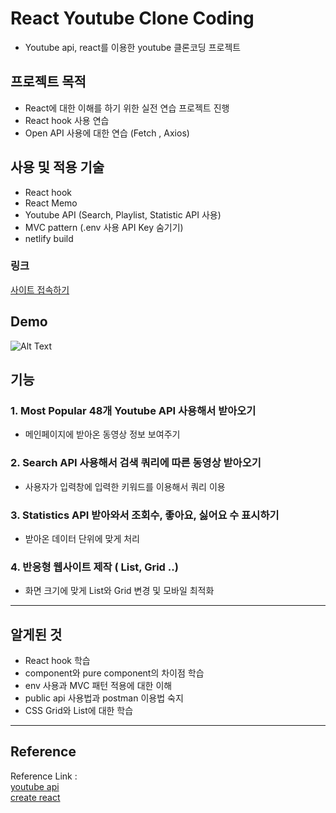 # React Youtube Clone Coding
- Youtube api, react를 이용한 youtube 클론코딩 프로젝트


## 프로젝트 목적

- React에 대한 이해를 하기 위한 실전 연습 프로젝트 진행
- React hook 사용 연습
- Open API 사용에 대한 연습 (Fetch , Axios)



## 사용 및 적용 기술

- React hook
- React Memo
- Youtube API (Search, Playlist, Statistic API 사용)
- MVC pattern (.env 사용 API Key 숨기기)
- netlify build


### 링크
[사이트 접속하기](https://607307db07b36acbc89da746--react-youtube-jun.netlify.app/)

## Demo

![Alt Text](https://github.com/jun7867/React-Youtube-Clone/blob/master/newDemo.gif)


## 기능

### 1. Most Popular 48개 Youtube API 사용해서 받아오기
- 메인페이지에 받아온 동영상 정보 보여주기

### 2. Search API 사용해서 검색 쿼리에 따른 동영상 받아오기
- 사용자가 입력창에 입력한 키워드를 이용해서 쿼리 이용

### 3. Statistics API 받아와서 조회수, 좋아요, 싫어요 수 표시하기
- 받아온 데이터 단위에 맞게 처리

### 4. 반응형 웹사이트 제작 ( List, Grid ..) 
- 화면 크기에 맞게 List와 Grid 변경 및 모바일 최적화
--- 
## 알게된 것
- React hook 학습
- component와 pure component의 차이점 학습
- env 사용과 MVC 패턴 적용에 대한 이해
- public api 사용법과 postman 이용법 숙지
- CSS Grid와 List에 대한 학습

---

## Reference

Reference Link : </br>
[youtube api](https://developers.google.com/youtube/v3/getting-started?hl=ko) </br>
[create react](https://create-react-app.dev)</br>
